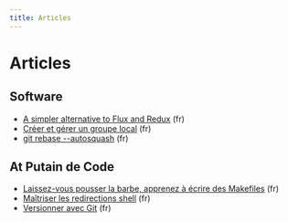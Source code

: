 ```yaml
---
title: Articles
---
```

# Articles

## Software <a name="software"></a>

- [A simpler alternative to Flux and Redux](/articles/a-simpler-alternative-to-flux-and-redux.html) (fr)
- [Créer et gérer un groupe local](/articles/creer_et_gerer_un_groupe_local.html) (fr)
- [git rebase --autosquash](/articles/git_rebase_autosquash.html) (fr)

## At Putain de Code <a name="putaindecode"></a>

- [Laissez-vous pousser la barbe, apprenez à écrire des Makefiles][p:make] (fr)
- [Maîtriser les redirections shell][p:redirections] (fr)
- [Versionner avec Git][p:git] (fr)

[p:make]: http://putaindecode.io/fr/articles/make/
[p:redirections]: http://putaindecode.io/fr/articles/shell/redirections/
[p:git]: http://putaindecode.io/fr/articles/git/
